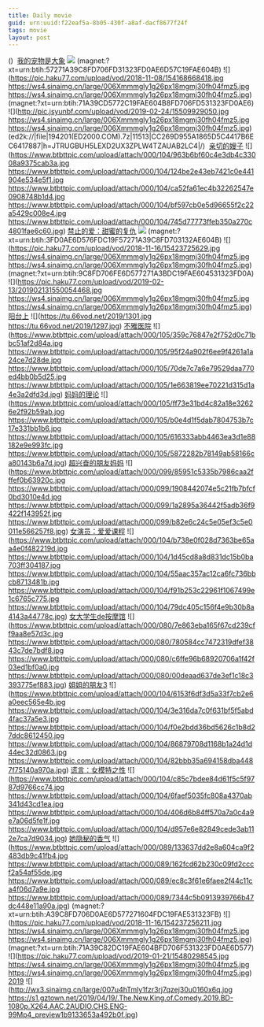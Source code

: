 ```yaml
---
title: Daily movie
guid: urn:uuid:f22eaf5a-8b05-430f-a8af-dacf8677f24f
tags: movie
layout: post
---
```


()
![]()
[我的宠物是大象](ed2k://|file|我的宠物是大象.1080p.HD国语中字无水印[最新电影www.66e.cc](ED2000.COM).mkv|1644056970|0C8FD420CDE8048493BF3670E91B4407|h=4HCD6ZGIJ6HIARXA5YDSFZD3YSHBHRHS|/我的宠物是大象.1080p.HD国语中字无水印.mp4)
![](https://tu.66vod.net/2019/1322.jpg)
(magnet:?xt=urn:btih:57271A39C8FD706FD31323FD0AE6D57C19FAE604B)
![](https://pic.haku77.com/upload/vod/2018-11-08/154168668418.jpg
https://ws4.sinaimg.cn/large/006Xmmmgly1g26px18mgmj30fh04fmz5.jpg
https://ws4.sinaimg.cn/large/006Xmmmgly1g26px18mgmj30fh04fmz5.jpg)
(magnet:?xt=urn:btih:71A39CD5772C19FAE604B8FD706FD531323FD0AE6)
![](http://pic.jsyunbf.com/upload/vod/2019-02-24/15509929050.jpg
https://ws4.sinaimg.cn/large/006Xmmmgly1g26px18mgmj30fh04fmz5.jpg
https://ws4.sinaimg.cn/large/006Xmmmgly1g26px18mgmj30fh04fmz5.jpg)
(ed2k://|file|194201(ED2000.COM).7z|11513|CC269D955A1865D5C4417B6EC6417887|h=JTRUGBUH5LEXD2UX3ZPLW4TZAUAB2LC4|/)
![]()
[亲切的嫂子](magnet:?xt=urn:btih:d3fce3f7f11ebfcb38e4535*566*a0cbe13d158ead3a9)
![](https://www.btbttpic.com/upload/attach/000/104/963b6bf60c4e3db4c33008a9375cab3a.jpg
https://www.btbttpic.com/upload/attach/000/104/124be2e43eb7421c0e441904e534e5f1.jpg
https://www.btbttpic.com/upload/attach/000/104/ca52fa61ec4b32262547e0908748b1d4.jpg
https://www.btbttpic.com/upload/attach/000/104/bf597cb0e5d96655f2c22a5429c008e4.jpg
https://www.btbttpic.com/upload/attach/000/104/745d77773ffeb350a270c4801fae6c60.jpg)
[禁止的爱：甜蜜的复仇](magnet:?xt=urn:btih:d3fce3f7f11ebfcb38e4535*566*a0cbe13d158ead3a9)
![](http://i1.fuimg.com/599490/c55fbd2b674145c4.jpg)
(magnet:?xt=urn:btih:3FD0AE6D576FDC19F57271A39C8FD703132AE604B)
![](https://pic.haku77.com/upload/vod/2018-11-16/15423725629.jpg
https://ws4.sinaimg.cn/large/006Xmmmgly1g26px18mgmj30fh04fmz5.jpg
https://ws4.sinaimg.cn/large/006Xmmmgly1g26px18mgmj30fh04fmz5.jpg)
(magnet:?xt=urn:btih:9C8FD706FE6D577271A3BDC19FAE604531323FD0A)
![](https://pic.haku77.com/upload/vod/2019-02-13/201902131550054468.jpg
https://ws4.sinaimg.cn/large/006Xmmmgly1g26px18mgmj30fh04fmz5.jpg
https://ws4.sinaimg.cn/large/006Xmmmgly1g26px18mgmj30fh04fmz5.jpg)
[阳台上](ed2k://|file|阳台上.1080p.HD国语中字无水印[最新电影www.66e.cc](ED2000.COM).mp4|2328922505|929E05CCFD8E4285D8D26BC33CB5F5B3|h=D3VAGOEU4KDTLSGV7ZBCTFEH7N2BAL3Z|/阳台上.1080p.HD国语中字无水印.mp4)
![](https://tu.66vod.net/2019/1301.jpg
https://tu.66vod.net/2019/1297.jpg)
[不雅医院](magnet:?xt=urn:btih:d3fce3f7f11ebfcb38e4535*566*a0cbe13d158ead3a9)
![](https://www.btbttpic.com/upload/attach/000/105/359c76847e2f752d0c71bbc51af2d84a.jpg
https://www.btbttpic.com/upload/attach/000/105/95f24a902f6ee9f4261a1a24ce7d28de.jpg
https://www.btbttpic.com/upload/attach/000/105/70de7c7a6e79529daa770ed4bb0b5d25.jpg
https://www.btbttpic.com/upload/attach/000/105/1e663819ee70221d315d1a4e3a2dfd3d.jpg)
[妈妈的理论](magnet:?xt=urn:btih:d3fce3f7f11ebfcb38e4535*566*a0cbe13d158ead3a9)
![](https://www.btbttpic.com/upload/attach/000/105/ff73e31bd4c82a18e32626e2f92b59ab.jpg
https://www.btbttpic.com/upload/attach/000/105/b0e4d1f5dab7804753b7c17e331bb1b6.jpg
https://www.btbttpic.com/upload/attach/000/105/616333abb4463ea3d1e88182e9e993fc.jpg
https://www.btbttpic.com/upload/attach/000/105/5872282b78149ab58166ca80143b6a7d.jpg)
[超兴奋的朋友妈妈](magnet:?xt=urn:btih:d3fce3f7f11ebfcb38e4535*566*a0cbe13d158ead3a9)
![](https://www.btbttpic.com/upload/attach/000/099/85951c5335b7986caa2fffef0b63920c.jpg
https://www.btbttpic.com/upload/attach/000/099/1908442074e5c21fb7bfcf0bd3010e4d.jpg
https://www.btbttpic.com/upload/attach/000/099/1a2895a36442f5adb36f9422f143952f.jpg
https://www.btbttpic.com/upload/attach/000/099/b82e6c24c5e05ef3c5e0011e566257f8.jpg)
[女演员：爱爱课程](magnet:?xt=urn:btih:d3fce3f7f11ebfcb38e4535*566*a0cbe13d158ead3a9)
![](https://www.btbttpic.com/upload/attach/000/104/b738e0f028d7363be65aa4e0f482219d.jpg
https://www.btbttpic.com/upload/attach/000/104/1d45cd8a8d831dc15b0ba703ff304187.jpg
https://www.btbttpic.com/upload/attach/000/104/55aac357ac12ca6fc736bbcb8713481b.jpg
https://www.btbttpic.com/upload/attach/000/104/f91b253c22961f1067499e1c6765c775.jpg
https://www.btbttpic.com/upload/attach/000/104/79dc405c156f4e9b30b8a4143a44778c.jpg)
[女大学生de按摩馆](magnet:?xt=urn:btih:d3fce3f7f11ebfcb38e4535*566*a0cbe13d158ead3a9)
![](https://www.btbttpic.com/upload/attach/000/080/7e863eba165f67cd239cff9aa8e57d3c.jpg
https://www.btbttpic.com/upload/attach/000/080/780584cc7472319dfef3843c7de7bdf8.jpg
https://www.btbttpic.com/upload/attach/000/080/c6ffe96b68920706a1f42f03ed1bf0a0.jpg
https://www.btbttpic.com/upload/attach/000/080/00deaad637de3ef1c18c3393775ef883.jpg)
[姐姐的朋友3](magnet:?xt=urn:btih:d3fce3f7f11ebfcb38e4535*566*a0cbe13d158ead3a9)
![](https://www.btbttpic.com/upload/attach/000/104/6153f6df3d5a33f7cb2e6a0eec565e4b.jpg
https://www.btbttpic.com/upload/attach/000/104/3e316da7c0f631bf5f5abd4fac37a5e3.jpg
https://www.btbttpic.com/upload/attach/000/104/f0e2bdd36bd5626c1b8d27ddc8612450.jpg
https://www.btbttpic.com/upload/attach/000/104/86879708d1168b1a24d1d44ec32d0863.jpg
https://www.btbttpic.com/upload/attach/000/104/82bbb35a694158dba4487f75140a970a.jpg)
[谎言：女模特之性](magnet:?xt=urn:btih:d3fce3f7f11ebfcb38e4535*566*a0cbe13d158ead3a9)
![](https://www.btbttpic.com/upload/attach/000/104/c85c7bdee84d61f5c5f9787d9766cc74.jpg
https://www.btbttpic.com/upload/attach/000/104/6faef5035fc808a4370ab341d43cd1ea.jpg
https://www.btbttpic.com/upload/attach/000/104/406d6b84ff570a7a0c4a9e7a06d5fe1f.jpg
https://www.btbttpic.com/upload/attach/000/104/d957e6e82849cede3ab112e7ca7d9034.jpg)
[她隐秘的香气](magnet:?xt=urn:btih:d3fce3f7f11ebfcb38e4535*566*a0cbe13d158ead3a9)
![](https://www.btbttpic.com/upload/attach/000/089/133637dd2e8a604ca9f2483db9c41fb4.jpg
https://www.btbttpic.com/upload/attach/000/089/162fcd62b230c09fd2cccf2a54af55de.jpg
https://www.btbttpic.com/upload/attach/000/089/ec8c3f61e6faee2f44c11ca4f06d7a9e.jpg
https://www.btbttpic.com/upload/attach/000/089/7344c5b0913939766b47dc448e11a90a.jpg)
(magnet:?xt=urn:btih:A39C8FD706D0AE6D577271604FDC19FAE531323FB)
![](https://pic.haku77.com/upload/vod/2018-11-16/154237256211.jpg
https://ws4.sinaimg.cn/large/006Xmmmgly1g26px18mgmj30fh04fmz5.jpg
https://ws4.sinaimg.cn/large/006Xmmmgly1g26px18mgmj30fh04fmz5.jpg)
(magnet:?xt=urn:btih:71A39C82DC19FAE604BFD706F531323FD0AE6D577)
![](https://pic.haku77.com/upload/vod/2019-01-21/15480298545.jpg
https://ws4.sinaimg.cn/large/006Xmmmgly1g26px18mgmj30fh04fmz5.jpg
https://ws4.sinaimg.cn/large/006Xmmmgly1g26px18mgmj30fh04fmz5.jpg)
[2019](magnet:?xt=urn:btih:56CD42A13B787C9DAA1C1E69A663FD9E79FE7441)
![](http://wx3.sinaimg.cn/large/007u4hTmly1fzr3rj7qzej30u0160x6q.jpg
https://s1.gztown.net/2019/04/19/.The.New.King.of.Comedy.2019.BD-1080p.X264.AAC.2AUDIO.CHS.ENG-99Mp4_preview1b9133653a492b0f.jpg)

